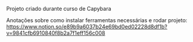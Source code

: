 Projeto criado durante curso de Capybara


Anotações sobre como instalar ferramentas necessárias e rodar projeto:
https://www.notion.so/e89b9a6037b24e69bd0ed02228d8df1b?v=9841cfb6910840f8b2a7f1eff156c008
